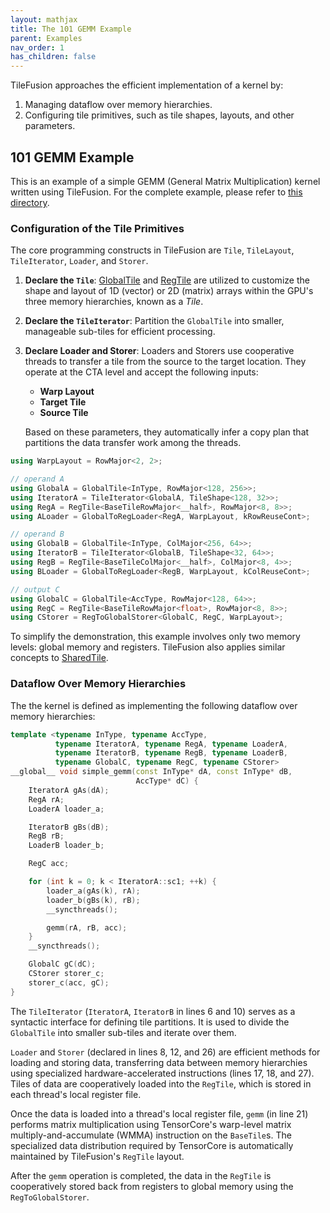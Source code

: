 ```yaml
---
layout: mathjax
title: The 101 GEMM Example
parent: Examples
nav_order: 1
has_children: false
---
```


TileFusion approaches the efficient implementation of a kernel by:

1. Managing dataflow over memory hierarchies.
2. Configuring tile primitives, such as tile shapes, layouts, and other parameters.

## 101 GEMM Example

This is an example of a simple GEMM (General Matrix Multiplication) kernel written using TileFusion. For the complete example, please refer to [this directory](https://github.com/microsoft/TileFusion/blob/master/examples/101_gemm/01_gemm_global_reg/gemm.hpp).

### Configuration of the Tile Primitives

The core programming constructs in TileFusion are `Tile`, `TileLayout`, `TileIterator`, `Loader`, and `Storer`.

1. **Declare the `Tile`**: [GlobalTile](https://github.com/microsoft/TileFusion/blob/master/include/types/global.hpp) and [RegTile](https://github.com/microsoft/TileFusion/blob/master/include/types/register.hpp) are utilized to customize the shape and layout of 1D (vector) or 2D (matrix) arrays within the GPU's three memory hierarchies, known as a *Tile*.

2. **Declare the `TileIterator`**: Partition the `GlobalTile` into smaller, manageable sub-tiles for efficient processing.

3. **Declare Loader and Storer**: Loaders and Storers use cooperative threads to transfer a tile from the source to the target location. They operate at the CTA level and accept the following inputs:

   - **Warp Layout**
   - **Target Tile**
   - **Source Tile**

   Based on these parameters, they automatically infer a copy plan that partitions the data transfer work among the threads.

```cpp
using WarpLayout = RowMajor<2, 2>;

// operand A
using GlobalA = GlobalTile<InType, RowMajor<128, 256>>;
using IteratorA = TileIterator<GlobalA, TileShape<128, 32>>;
using RegA = RegTile<BaseTileRowMajor<__half>, RowMajor<8, 8>>;
using ALoader = GlobalToRegLoader<RegA, WarpLayout, kRowReuseCont>;

// operand B
using GlobalB = GlobalTile<InType, ColMajor<256, 64>>;
using IteratorB = TileIterator<GlobalB, TileShape<32, 64>>;
using RegB = RegTile<BaseTileColMajor<__half>, ColMajor<8, 4>>;
using BLoader = GlobalToRegLoader<RegB, WarpLayout, kColReuseCont>;

// output C
using GlobalC = GlobalTile<AccType, RowMajor<128, 64>>;
using RegC = RegTile<BaseTileRowMajor<float>, RowMajor<8, 8>>;
using CStorer = RegToGlobalStorer<GlobalC, RegC, WarpLayout>;
```

<p class="highlight-note">To simplify the demonstration, this example involves only two memory levels: global memory and registers. TileFusion also applies similar concepts to <a href="https://github.com/microsoft/TileFusion/blob/master/include/types/shared.hpp">SharedTile</a>.</p>

### Dataflow Over Memory Hierarchies

The the kernel is defined as implementing the following dataflow over memory hierarchies:

```cpp
template <typename InType, typename AccType,
          typename IteratorA, typename RegA, typename LoaderA,
          typename IteratorB, typename RegB, typename LoaderB,
          typename GlobalC, typename RegC, typename CStorer>
__global__ void simple_gemm(const InType* dA, const InType* dB,
                            AccType* dC) {
    IteratorA gAs(dA);
    RegA rA;
    LoaderA loader_a;

    IteratorB gBs(dB);
    RegB rB;
    LoaderB loader_b;

    RegC acc;

    for (int k = 0; k < IteratorA::sc1; ++k) {
        loader_a(gAs(k), rA);
        loader_b(gBs(k), rB);
        __syncthreads();

        gemm(rA, rB, acc);
    }
    __syncthreads();

    GlobalC gC(dC);
    CStorer storer_c;
    storer_c(acc, gC);
}
```

The `TileIterator` (`IteratorA`, `IteratorB` in lines 6 and 10) serves as a syntactic interface for defining tile partitions. It is used to divide the `GlobalTile` into smaller sub-tiles and iterate over them.

`Loader` and `Storer` (declared in lines 8, 12, and 26) are efficient methods for loading and storing data, transferring data between memory hierarchies using specialized hardware-accelerated instructions (lines 17, 18, and 27). Tiles of data are cooperatively loaded into the `RegTile`, which is stored in each thread's local register file.

Once the data is loaded into a thread's local register file, `gemm` (in line 21) performs matrix multiplication using TensorCore's warp-level matrix multiply-and-accumulate (WMMA) instruction on the `BaseTile`s. The specialized data distribution required by TensorCore is automatically maintained by TileFusion's `RegTile` layout.

After the `gemm` operation is completed, the data in the `RegTile` is cooperatively stored back from registers to global memory using the `RegToGlobalStorer`.
